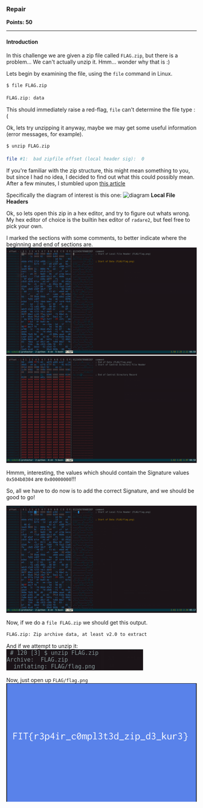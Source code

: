 ### Repair

**Points: 50**


---
#### Introduction
In this challenge we are given a zip file called `FLAG.zip`, but there is a problem... We can't actually unzip it. Hmm... wonder why that is :)


Lets begin by examining the file, using the `file` command in Linux.  
```bash
$ file FLAG.zip

FLAG.zip: data
```

This should immediately raise a red-flag, `file` can't determine the file type :(

Ok, lets try unzipping it anyway, maybe we may get some useful information (error messages, for example).

```bash
$ unzip FLAG.zip

file #1:  bad zipfile offset (local header sig):  0
```

If you're familiar with the zip structure, this might mean something to you, but since I had no idea, I decided to find out what this could possibly mean. After a few minutes, I stumbled upon [this article](https://users.cs.jmu.edu/buchhofp/forensics/formats/pkzip.html)


Specifically the diagram of interest is this one:
![diagram](https://users.cs.jmu.edu/buchhofp/forensics/formats/pkzip-images/local-file-header.png)
**Local File Headers**

Ok, so lets open this zip in a hex editor, and try to figure out whats wrong.  My hex editor of choice is the builtin hex editor of `radare2`, but feel free to pick your own.


I marked the sections with some comments, to better indicate where the beginning and end of sections are.
![start_of_zip](images/start_of_zip.png)
![end_of_zip](images/end_of_zip.png)

Hmmm, interesting, the values which should contain the Signature values `0x504b0304` are `0x00000000`!!!

So, all we have to do now is to add the correct Signature, and we should be good to go!

![editing_values](images/editing_the_values.png)


Now, if we do a `file FLAG.zip` we should get this output.

```bash
FLAG.zip: Zip archive data, at least v2.0 to extract
```

And if we attempt to unzip it:
![unzipping](images/successful_unzip.png)

Now, just open up `FLAG/flag.png`
![flag](images/the_flag.png)

